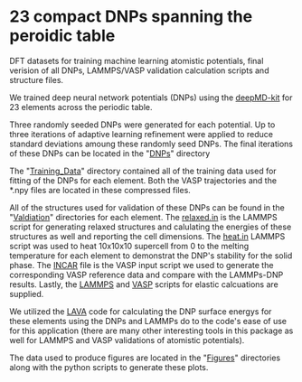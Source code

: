 # 23 compact DNPs spanning the peroidic table
DFT datasets for training machine learning atomistic potentials, final verision of all DNPs, LAMMPS/VASP validation calculation scripts and structure files.

We trained deep neural network potentials (DNPs) using the [deepMD-kit]( https://github.com/deepmodeling/deepmd-kit/releases/tag/v2.1.2 ) for 23 elements across the periodic table.

Three randomly seeded DNPs were generated for each potential.  Up to three iterations of adaptive learning refinement were applied to reduce standard deviations amoung these randomly seed DNPs. The final iterations of these DNPs can be located in the "[DNPs](https://github.com/saidigroup/23DNPs_and_me/tree/main/DNPs )" directory

The "[Training_Data](https://github.com/saidigroup/23DNPs_and_me/tree/main/Training_Data)" directory contained all of the training data used for fitting of the DNPs for each element.  Both the VASP trajectories and the *.npy files are located in these compressed files.

All of the structures used for validation of these DNPs can be found in the "[Valdiation](https://github.com/saidigroup/23DNPs_and_me/tree/main/LAMMPS_VASP_Scripts%20for%20Calculations)" directories for each element.  The [relaxed.in](https://github.com/saidigroup/23DNPs_and_me/blob/main/LAMMPS_VASP_Scripts%20for%20Calculations/relaxed.in_lammps_script) is the LAMMPS script for generating relaxed structures and calulating the energies of these structures as well and reporting the cell dimensions.  The [heat.in](https://github.com/saidigroup/23DNPs_and_me/blob/main/LAMMPS_VASP_Scripts%20for%20Calculations/Heating/heat.in) LAMMPS script was used to heat 10x10x10 supercell from 0 to the melting temperature for each element to demonstrat the DNP's stability for the solid phase.  The [INCAR](https://github.com/saidigroup/23DNPs_and_me/blob/main/LAMMPS_VASP_Scripts%20for%20Calculations/INCAR_general) file is the VASP input script we used to generate the corresponding VASP reference data and compare with the LAMMPs-DNP results. Lastly, the [LAMMPS](https://github.com/saidigroup/23DNPs_and_me/tree/main/LAMMPS_VASP_Scripts%20for%20Calculations/Elastic_constants) and [VASP](https://github.com/saidigroup/23DNPs_and_me/blob/main/LAMMPS_VASP_Scripts%20for%20Calculations/Elastic_constants/INCAR_elastic) scripts for elastic calcuations are supplied.  

We utilized the [LAVA](https://github.com/lanl/LAVA) code for calculating the DNP surface energys for these elements using the DNPs and LAMMPs do to the code's ease of use for this application (there are many other interesting tools in this package as well for LAMMPS and VASP validations of atomistic potentials).

The data used to produce figures are located in the "[Figures](https://github.com/saidigroup/23DNPs_and_me/tree/main/Figures)" directories along with the python scripts to generate these plots.  
